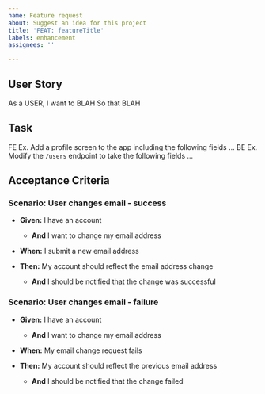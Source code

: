 ```yaml
---
name: Feature request
about: Suggest an idea for this project
title: 'FEAT: featureTitle'
labels: enhancement
assignees: ''

---
```


<!--- Anything enclosed in arrow-bangs are comments to give you guidance and can be left --->

## User Story
<!--- Why to do this - A statement from a user's POV on what this feature will support.
Include for backend features as well to give higher-level context --->
<!--- Ref: https://martinfowler.com/bliki/UserStory.html --->

As a USER, I want to BLAH  So that BLAH

## Task
<!--- What to do - A task description written as an imperative to the developer --->

FE Ex. Add a profile screen to the app including the following fields ...
BE Ex. Modify the `/users` endpoint to take the following fields ...

## Acceptance Criteria
<!--- How to know when we are done - Expectation statements that when all are true, the task can be considered done.  --->
<!--- Ref: https://martinfowler.com/bliki/GivenWhenThen.html --->

### Scenario: User changes email - success
- **Given:** I have an account
  - **And** I want to change my email address

- **When:** I submit a new email address

- **Then:** My account should reflect the email address change
  - **And** I should be notified that the change was successful

### Scenario: User changes email - failure
- **Given:** I have an account
  - **And** I want to change my email address

- **When:** My email change request fails

- **Then:** My account should reflect the previous email address
  - **And** I should be notified that the change failed
